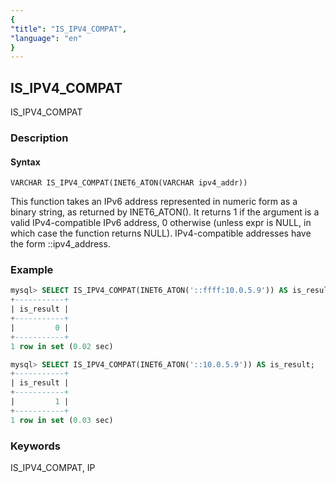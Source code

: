 ```yaml
---
{
"title": "IS_IPV4_COMPAT",
"language": "en"
}
---
```


<!-- 
Licensed to the Apache Software Foundation (ASF) under one
or more contributor license agreements.  See the NOTICE file
distributed with this work for additional information
regarding copyright ownership.  The ASF licenses this file
to you under the Apache License, Version 2.0 (the
"License"); you may not use this file except in compliance
with the License.  You may obtain a copy of the License at
  http://www.apache.org/licenses/LICENSE-2.0
Unless required by applicable law or agreed to in writing,
software distributed under the License is distributed on an
"AS IS" BASIS, WITHOUT WARRANTIES OR CONDITIONS OF ANY
KIND, either express or implied.  See the License for the
specific language governing permissions and limitations
under the License.
-->

## IS_IPV4_COMPAT

IS_IPV4_COMPAT

### Description

#### Syntax

`VARCHAR IS_IPV4_COMPAT(INET6_ATON(VARCHAR ipv4_addr))`

This function takes an IPv6 address represented in numeric form as a binary string, as returned by INET6_ATON(). 
It returns 1 if the argument is a valid IPv4-compatible IPv6 address, 0 otherwise (unless expr is NULL, in which case the function returns NULL). 
IPv4-compatible addresses have the form ::ipv4_address.

### Example

```sql
mysql> SELECT IS_IPV4_COMPAT(INET6_ATON('::ffff:10.0.5.9')) AS is_result;
+-----------+
| is_result |
+-----------+
|         0 |
+-----------+
1 row in set (0.02 sec)

mysql> SELECT IS_IPV4_COMPAT(INET6_ATON('::10.0.5.9')) AS is_result;
+-----------+
| is_result |
+-----------+
|         1 |
+-----------+
1 row in set (0.03 sec)
```

### Keywords

IS_IPV4_COMPAT, IP